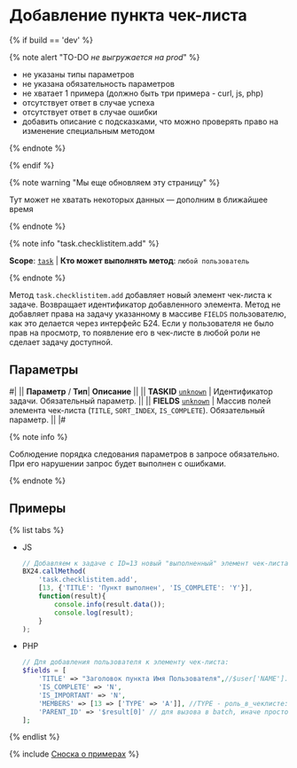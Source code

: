 # Добавление пункта чек-листа

{% if build == 'dev' %}

{% note alert "TO-DO _не выгружается на prod_" %}

- не указаны типы параметров
- не указана обязательность параметров
- не хватает 1 примера (должно быть три примера - curl, js, php)
- отсутствует ответ в случае успеха
- отсутствует ответ в случае ошибки
- добавить описание с подсказками, что можно проверять право на изменение специальным методом

{% endnote %}

{% endif %}

{% note warning "Мы еще обновляем эту страницу" %}

Тут может не хватать некоторых данных — дополним в ближайшее время

{% endnote %}

{% note info "task.checklistitem.add" %}

**Scope**: [`task`](../../scopes/permissions.md) | **Кто может выполнять метод**: `любой пользователь`

{% endnote %}

Метод `task.checklistitem.add` добавляет новый элемент чек-листа к задаче. Возвращает идентификатор добавленного элемента. Метод не добавляет права на задачу указанному в массиве `FIELDS` пользователю, как это делается через интерфейс Б24. Если у пользователя не было прав на просмотр, то появление его в чек-листе в любой роли не сделает задачу доступной.

## Параметры

#|
|| **Параметр** / **Тип**| **Описание** ||
|| **TASKID**
[`unknown`](../../data-types.md) | Идентификатор задачи. Обязательный параметр. ||
|| **FIELDS**
[`unknown`](../../data-types.md) | Массив полей элемента чек-листа (`TITLE`, `SORT_INDEX`, `IS_COMPLETE`). Обязательный параметр. ||
|#

{% note info %}

Соблюдение порядка следования параметров в запросе обязательно. При его нарушении запрос будет выполнен с ошибками.

{% endnote %}

## Примеры

{% list tabs %}

- JS

    ```js
    // Добавляем к задаче с ID=13 новый "выполненный" элемент чек-листа с текстом "Пункт выполнен"
    BX24.callMethod(
        'task.checklistitem.add',
        [13, {'TITLE': 'Пункт выполнен', 'IS_COMPLETE': 'Y'}],
        function(result){
            console.info(result.data());
            console.log(result);
        }
    );
    ```

- PHP

    ```php
    // Для добавления пользователя к элементу чек-листа:
    $fields = [
        'TITLE' => "Заголовок пункта Имя Пользователя",//$user['NAME']." ".$user['LAST_NAME'], порядок в зависимости от настроек портала.
        'IS_COMPLETE' => 'N',
        'IS_IMPORTANT' => 'N',
        'MEMBERS' => [13 => ['TYPE' => 'A']], //TYPE - роль_в_чеклисте: A - соисполнитель, U - наблюдатель
        'PARENT_ID' => '$result[0]' // для вызова в batch, иначе просто ID вышестоящего элемента
    ];
    ```

{% endlist %}

{% include [Сноска о примерах](../../../_includes/examples.md) %}
